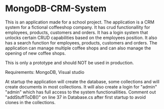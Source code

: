 # MongoDB-CRM-System

This is an application made for a school project.
The application is a CRM system for a fictional coffeeshop company. 
It has crud functionallity for employees, products, customers and orders. 
It has a login system that unlocks certain CRUD capabilities based on the employees position.
It also has a search function for employees, products, customers and orders.
The application can manage multiple coffee shops and can also manage the opening of new coffee shops.

This is only a prototype and should NOT be used in production.

Requirements:
MongoDB,
Visual studio

At startup the application will create the database, some collections and will create documents in most collections. It will also create a login for "admin" "admin" which has full access to the system functionallities. Comment out "addStuffToDB()" on line 37 in Database.cs after first startup to avoid clones in the collections.
